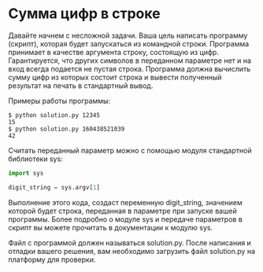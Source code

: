 # Сумма цифр в строке

Давайте начнем с несложной задачи. Ваша цель написать программу (скрипт), которая будет запускаться из командной строки.
Программа принимает в качестве аргумента строку, состоящую из цифр. Гарантируется, что других символов в переданном
параметре нет и на вход всегда подается не пустая строка. Программа должна вычислить сумму цифр из которых состоит
строка и вывести полученный результат на печать в стандартный вывод.

Примеры работы программы:

```commandline
$ python solution.py 12345
15
$ python solution.py 160438521039
42
```

Считать переданный параметр можно с помощью модуля стандартной библиотеки sys:

```python
import sys

digit_string = sys.argv[1]
```

Выполнение этого кода, создаст переменную digit_string, значением которой будет строка, переданная в параметре при
запуске вашей программы. Более подробно о модуле sys и передаче параметров в скрипт вы можете прочитать в документации к
модулю sys.

Файл с программой должен называться solution.py. После написания и отладки вашего решения, вам необходимо загрузить файл
solution.py на платформу для проверки.